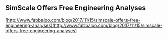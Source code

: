 ## SimScale Offers Free Engineering Analyses
  
  [http://www.fabbaloo.com/blog/2017/11/15/simscale-offers-free-engineering-analyses](http://www.fabbaloo.com/blog/2017/11/15/simscale-offers-free-engineering-analyses)